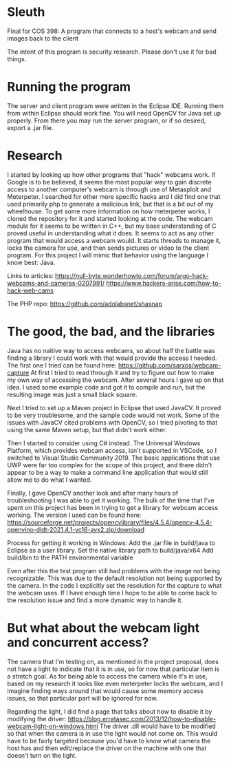 # Sleuth
Final for COS 398: A program that connects to a host's webcam and send images back to the client

The intent of this program is security research. Please don't use it for bad things.

# Running the program
The server and client program were written in the Eclipse IDE. Running them from within Eclipse should work fine.
You will need OpenCV for Java set up properly. From there you may run the server program, or if so desired, export a .jar file.

# Research
I started by looking up how other programs that "hack" webcams work. If Google is to be believed, it seems the most popular way to gain discrete access to another computer's webcam is through use of Metasploit and Meterpeter.
I searched for other more specific hacks and I did find one that used primarily php to generate a malicious link, but that is a bit out of my wheelhouse.
To get some more information on how meterpeter works, I cloned the repository for it and started looking at the code. The webcam module for it seems to be written in C++, but my base understanding of C proved useful in understanding what it does.
It seems to act as any other program that would access a webcam would. It starts threads to manage it, locks the camera for use, and then sends pictures or video to the client program.
For this project I will mimic that behavior using the language I know best: Java.

Links to articles:
https://null-byte.wonderhowto.com/forum/argo-hack-webcams-and-cameras-0207991/
https://www.hackers-arise.com/how-to-hack-web-cams

The PHP repo:
https://github.com/adolabsnet/shasnap

# The good, the bad, and the libraries
Java has no naitive way to access webcams, so about half the battle was finding a library I could work with that would provide the access I needed. The first one I tried can be found here: https://github.com/sarxos/webcam-capture
At first I tried to read through it and try to figure out how to make my own way of accessing the webcam. After several hours I gave up on that idea. I used some example code and got it to compile and run, but the resulting image was just a small black square.

Next I tried to set up a Maven project in Eclipse that used JavaCV. It proved to be very troublesome, and the sample code would not work.
Some of the issues with JavaCV cited problems with OpenCV, so I tried pivoting to that using the same Maven setup, but that didn't work either.

Then I started to consider using C# instead. The Universal Windows Platform, which provides webcam access, isn't supported in VSCode, so I switched to Visual Studio Community 2019. The basic applications that use UWP were far too complex for the scope of this project, and there didn't appear to be a way to make a command line application that would still allow me to do what I wanted.

Finally, I gave OpenCV another look and after many hours of troubleshooting I was able to get it working. The bulk of the time that I've spent on this project has been in trying to get a library for webcam access working.
The version I used can be found here:
https://sourceforge.net/projects/opencvlibrary/files/4.5.4/opencv-4.5.4-openvino-dldt-2021.4.1-vc16-avx2.zip/download

Process for getting it working in Windows:
Add the .jar file in build/java to Eclipse as a user library.
Set the native library path to build/java/x64
Add build/bin to the PATH environmental variable

Even after this the test program still had problems with the image not being recognizable. This was due to the default resolution not being supported by the camera. In the code I explicitly set the resolution for the capture to what the webcam uses. If I have enough time I hope to be able to come back to the resolution issue and find a more dynamic way to handle it.

# But what about the webcam light and concurrent access?
The camera that I'm testing on, as mentioned in the project proposal, does not have a light to indicate that it is in use, so for now that particular item is a stretch goal. As for being able to access the camera while it's in use, based on my research it looks like even meterpeter locks the webcam, and I imagine finding ways around that would cause some memory access issues, so that particular part will be ignored for now.

Regarding the light, I did find a page that talks about how to disable it by modifying the driver: https://blog.erratasec.com/2013/12/how-to-disable-webcam-light-on-windows.html
The driver .dll would have to be modified so that when the camera is in use the light would not come on. This would have to be fairly targeted because you'd have to know what camera the host has and then edit/replace the driver on the machine with one that doesn't turn on the light.


